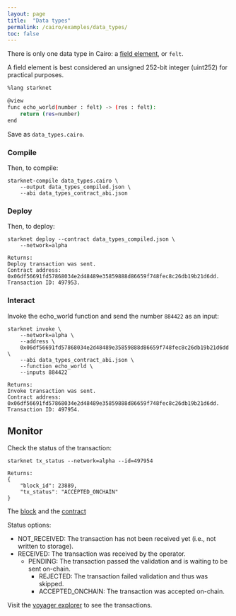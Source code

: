```yaml
---
layout: page
title:  "Data types"
permalink: /cairo/examples/data_types/
toc: false
---
```



There is only one data type in Cairo: a
[field element](https://www.cairo-lang.org/docs/how_cairo_works/cairo_intro.html), or `felt`.

A field element is best considered an unsigned 252-bit integer (uint252) for practical purposes.

```sh
%lang starknet

@view
func echo_world(number : felt) -> (res : felt):
    return (res=number)
end
```
Save as `data_types.cairo`.
### Compile

Then, to compile:
```
starknet-compile data_types.cairo \
    --output data_types_compiled.json \
    --abi data_types_contract_abi.json
```
### Deploy

Then, to deploy:
```
starknet deploy --contract data_types_compiled.json \
    --network=alpha

Returns:
Deploy transaction was sent.
Contract address:  0x06df56691fd57868034e2d48489e35859888d86659f748fec8c26db19b21d6dd.
Transaction ID: 497953.
```
### Interact

Invoke the echo_world function and send the number
`884422` as an input:

```
starknet invoke \
    --network=alpha \
    --address \
    0x06df56691fd57868034e2d48489e35859888d86659f748fec8c26db19b21d6dd \
    --abi data_types_contract_abi.json \
    --function echo_world \
    --inputs 884422

Returns:
Invoke transaction was sent.
Contract address: 0x06df56691fd57868034e2d48489e35859888d86659f748fec8c26db19b21d6dd.
Transaction ID: 497954.
```

## Monitor

Check the status of the transaction:

```
starknet tx_status --network=alpha --id=497954

Returns:
{
    "block_id": 23889,
    "tx_status": "ACCEPTED_ONCHAIN"
}
```
The [block](https://voyager.online/block/23889) and the
[contract](https://voyager.online/contract/0x6df56691fd57868034e2d48489e35859888d86659f748fec8c26db19b21d6dd#state)

Status options:

- NOT_RECEIVED: The transaction has not been received yet (i.e., not written to storage).
- RECEIVED: The transaction was received by the operator.
    - PENDING: The transaction passed the validation and is waiting to be sent on-chain.
        - REJECTED: The transaction failed validation and thus was skipped.
        - ACCEPTED_ONCHAIN: The transaction was accepted on-chain.

Visit the [voyager explorer](https://voyager.online/) to see the transactions.